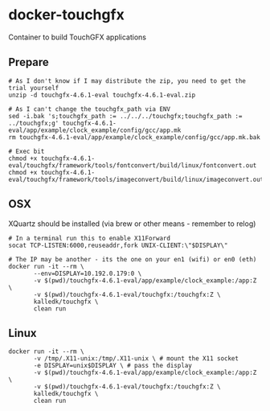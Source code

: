 # docker-touchgfx
Container to build TouchGFX applications

## Prepare

    # As I don't know if I may distribute the zip, you need to get the trial yourself
    unzip -d touchgfx-4.6.1-eval touchgfx-4.6.1-eval.zip

    # As I can't change the touchgfx_path via ENV
    sed -i.bak 's;touchgfx_path := ../../../touchgfx;touchgfx_path := ../touchgfx;g' touchgfx-4.6.1-eval/app/example/clock_example/config/gcc/app.mk
    rm touchgfx-4.6.1-eval/app/example/clock_example/config/gcc/app.mk.bak

    # Exec bit
    chmod +x touchgfx-4.6.1-eval/touchgfx/framework/tools/fontconvert/build/linux/fontconvert.out
    chmod +x touchgfx-4.6.1-eval/touchgfx/framework/tools/imageconvert/build/linux/imageconvert.out

## OSX

XQuartz should be installed (via brew or other means - remember to relog)

    # In a terminal run this to enable X11Forward
    socat TCP-LISTEN:6000,reuseaddr,fork UNIX-CLIENT:\"$DISPLAY\"

    # The IP may be another - its the one on your en1 (wifi) or en0 (eth)
    docker run -it --rm \
           --env=DISPLAY=10.192.0.179:0 \
           -v $(pwd)/touchgfx-4.6.1-eval/app/example/clock_example:/app:Z \
           -v $(pwd)/touchgfx-4.6.1-eval/touchgfx:/touchgfx:Z \
           kalledk/touchgfx \
           clean run

## Linux
    docker run -it --rm \
           -v /tmp/.X11-unix:/tmp/.X11-unix \ # mount the X11 socket
           -e DISPLAY=unix$DISPLAY \ # pass the display
           -v $(pwd)/touchgfx-4.6.1-eval/app/example/clock_example:/app:Z \
           -v $(pwd)/touchgfx-4.6.1-eval/touchgfx:/touchgfx:Z \
           kalledk/touchgfx \
           clean run
